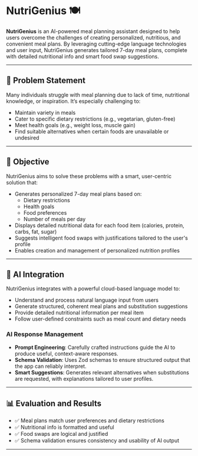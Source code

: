 # NutriGenius 🍽️

**NutriGenius** is an AI-powered meal planning assistant designed to help users overcome the challenges of creating personalized, nutritious, and convenient meal plans. By leveraging cutting-edge language technologies and user input, NutriGenius generates tailored 7-day meal plans, complete with detailed nutritional info and smart food swap suggestions.

---

## 🚩 Problem Statement

Many individuals struggle with meal planning due to lack of time, nutritional knowledge, or inspiration. It’s especially challenging to:

- Maintain variety in meals
- Cater to specific dietary restrictions (e.g., vegetarian, gluten-free)
- Meet health goals (e.g., weight loss, muscle gain)
- Find suitable alternatives when certain foods are unavailable or undesired

---

## 🎯 Objective

NutriGenius aims to solve these problems with a smart, user-centric solution that:

- Generates personalized 7-day meal plans based on:
  - Dietary restrictions
  - Health goals
  - Food preferences
  - Number of meals per day
- Displays detailed nutritional data for each food item (calories, protein, carbs, fat, sugar)
- Suggests intelligent food swaps with justifications tailored to the user's profile
- Enables creation and management of personalized nutrition profiles

---

## 🧠 AI Integration

NutriGenius integrates with a powerful cloud-based language model to:

- Understand and process natural language input from users
- Generate structured, coherent meal plans and substitution suggestions
- Provide detailed nutritional information per meal item
- Follow user-defined constraints such as meal count and dietary needs

### AI Response Management

- **Prompt Engineering**: Carefully crafted instructions guide the AI to produce useful, context-aware responses.
- **Schema Validation**: Uses Zod schemas to ensure structured output that the app can reliably interpret.
- **Smart Suggestions**: Generates relevant alternatives when substitutions are requested, with explanations tailored to user profiles.

---

## 📊 Evaluation and Results

- ✅ Meal plans match user preferences and dietary restrictions
- ✅ Nutritional info is formatted and useful
- ✅ Food swaps are logical and justified
- ✅ Schema validation ensures consistency and usability of AI output

---